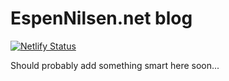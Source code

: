 # EspenNilsen.net blog

[![Netlify Status](https://api.netlify.com/api/v1/badges/73218caa-48f7-4270-97dd-e24fde3f08bb/deploy-status)](https://app.netlify.com/sites/espennilsen/deploys)

Should probably add something smart here soon...